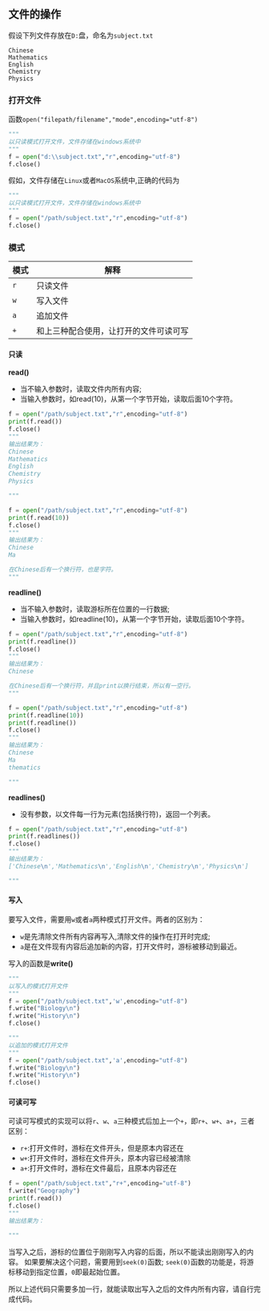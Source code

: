 ## 文件的操作

假设下列文件存放在`D:`盘，命名为`subject.txt`
```text
Chinese
Mathematics
English
Chemistry
Physics
```

### 打开文件

函数`open("filepath/filename","mode",encoding="utf-8")`

```Python
"""
以只读模式打开文件，文件存储在windows系统中
"""
f = open("d:\\subject.txt","r",encoding="utf-8")
f.close()
```

假如，文件存储在`Linux`或者`MacOS`系统中,正确的代码为
```Python
"""
以只读模式打开文件，文件存储在windows系统中
"""
f = open("/path/subject.txt","r",encoding="utf-8")
f.close()
```
### 模式

| 模式  | 解释                  |
|-----|---------------------|
| `r` | 只读文件                |
| `w` | 写入文件                |
| `a` | 追加文件                |
| `+` | 和上三种配合使用，让打开的文件可读可写 |

#### 只读

**read()**

- 当不输入参数时，读取文件内所有内容;
- 当输入参数时，如read(10)，从第一个字节开始，读取后面10个字符。

```Python
f = open("/path/subject.txt","r",encoding="utf-8")
print(f.read())
f.close()
"""
输出结果为：
Chinese
Mathematics
English
Chemistry
Physics

"""
```

```Python
f = open("/path/subject.txt","r",encoding="utf-8")
print(f.read(10))
f.close()
"""
输出结果为：
Chinese
Ma

在Chinese后有一个换行符，也是字符。
"""
```

**readline()**

- 当不输入参数时，读取游标所在位置的一行数据;
- 当输入参数时，如readline(10)，从第一个字节开始，读取后面10个字符。

```Python
f = open("/path/subject.txt","r",encoding="utf-8")
print(f.readline())
f.close()
"""
输出结果为：
Chinese

在Chinese后有一个换行符，并且print以换行结束，所以有一空行。
"""
```

```Python
f = open("/path/subject.txt","r",encoding="utf-8")
print(f.readline(10))
print(f.readline())
f.close()
"""
输出结果为：
Chinese
Ma
thematics

"""
```

**readlines()**

- 没有参数，以文件每一行为元素(包括换行符)，返回一个列表。

```Python
f = open("/path/subject.txt","r",encoding="utf-8")
print(f.readlines())
f.close()
"""
输出结果为：
['Chinese\n','Mathematics\n','English\n','Chemistry\n','Physics\n']

"""
```

#### 写入

要写入文件，需要用`w`或者`a`两种模式打开文件。两者的区别为：
- `w`是先清除文件所有内容再写入,清除文件的操作在打开时完成;
- `a`是在文件现有内容后追加新的内容，打开文件时，游标被移动到最近。

写入的函数是**write()**

```Python
"""
以写入的模式打开文件
"""
f = open("/path/subject.txt",'w',encoding="utf-8")
f.write("Biology\n")
f.write("History\n")
f.close()
```

```Python
"""
以追加的模式打开文件
"""
f = open("/path/subject.txt",'a',encoding="utf-8")
f.write("Biology\n")
f.write("History\n")
f.close()
```

#### 可读可写

可读可写模式的实现可以将`r`、`w`、`a`三种模式后加上一个`+`，即`r+`、`w+`、`a+`，三者区别：
- `r+`:打开文件时，游标在文件开头，但是原本内容还在
- `w+`:打开文件时，游标在文件开头，原本内容已经被清除
- `a+`:打开文件时，游标在文件最后，且原本内容还在

```Python
f = open("/path/subject.txt","r+",encoding="utf-8")
f.write("Geography")
print(f.read())
f.close()
"""
输出结果为：

"""
```
当写入之后，游标的位置位于刚刚写入内容的后面，所以不能读出刚刚写入的内容。
如果要解决这个问题，需要用到`seek(0)`函数;
`seek(0)`函数的功能是，将游标移动到指定位置，`0`即最起始位置。

所以上述代码只需要多加一行，就能读取出写入之后的文件内所有内容，请自行完成代码。